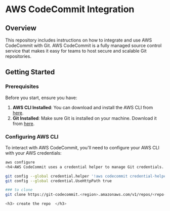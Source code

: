 # AWS CodeCommit Integration

## Overview

This repository includes instructions on how to integrate and use AWS CodeCommit with Git. AWS CodeCommit is a fully managed source control service that makes it easy for teams to host secure and scalable Git repositories.

## Getting Started

### Prerequisites

Before you start, ensure you have:

1. **AWS CLI Installed**: You can download and install the AWS CLI from [here](https://aws.amazon.com/cli/).
2. **Git Installed**: Make sure Git is installed on your machine. Download it from [here](https://git-scm.com/downloads).

### Configuring AWS CLI

To interact with AWS CodeCommit, you'll need to configure your AWS CLI with your AWS credentials:

```bash
aws configure
<h4>AWS CodeCommit uses a credential helper to manage Git credentials. Configure it with the following commands: </h4>

git config --global credential.helper '!aws codecommit credential-helper $@'
git config --global credential.UseHttpPath true

### to clone
git clone https://git-codecommit.<region>.amazonaws.com/v1/repos/<repo-name>

<h3> create the repo  </h3>
